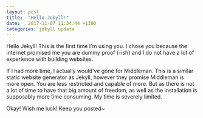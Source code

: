 ```yaml
---
layout: post
title:  "Hello Jekyll!"
date:   2017-11-07 11:34:44 +1300
categories: jekyll update
---
```


Hello Jekyll! This is the first time I'm using you. I chose you because the internet promised me you are dummy proof (-ish) and I do not have a lot of experience with building websites. 

If I had more time, I actually would've gone for Middleman. This is a similar static website generator as Jekyll, however they promise Middleman is more open. You are less restricted and capable of more. But as there is not a lot of time to have that big amount of freedom, as well as the installation is supposably more time consuming. My time is severely limited. 

Okay! Wish me luck!
Keep you posted~